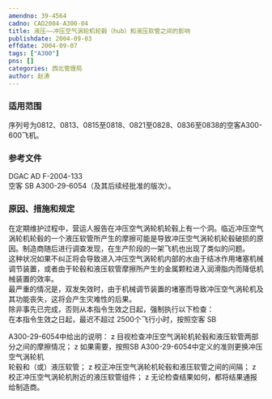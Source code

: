 ```yaml
---
amendno: 39-4564  
cadno: CAD2004-A300-04  
title: 液压——冲压空气涡轮机轮毂（hub）和液压软管之间的影响  
publishdate: 2004-09-03  
effdate: 2004-09-07  
tags: ["A300"]  
pns: []  
categories: 西北管理局  
author: 赵涛  
---
```

  
### 适用范围  
序列号为0812、0813、0815至0818、0821至0828、0836至0838的空客A300-600飞机。  
  
<!--more-->  
### 参考文件  
DGAC AD F-2004-133  
空客 SB A300-29-6054（及其后续经批准的版次）。  
  
### 原因、措施和规定  
在定期维护过程中，营运人报告在冲压空气涡轮机轮毂上有一个洞。临近冲压空气涡轮机轮毂的一个液压软管所产生的摩擦可能是导致冲压空气涡轮机轮毂破损的原因。制造商随后进行调查发现，在生产阶段的一架飞机也出现了类似的问题。  
这种状况如果不纠正将会导致进入冲压空气涡轮机内部的水由于结冰作用堵塞机械调节装置，或者由于轮毂和液压软管摩擦所产生的金属颗粒进入润滑脂内而降低机械装置的效率。  
最严重的情况是，双发失效时，由于机械调节装置的堵塞而导致冲压空气涡轮机及其功能丧失，这将会产生灾难性的后果。  
除非事先已完成，否则从本指令生效之日起，强制执行以下检查：  
在本指令生效之日起，最迟不超过 2500个飞行小时，按照空客 SB  
  
A300-29-6054中给出的说明： z 目视检查冲压空气涡轮机轮毂和液压软管两部分之间的摩擦情况； z 如果需要，按照SB A300-29-6054中定义的准则更换冲压空气涡轮机  
轮毂和（或）液压软管； z 校正冲压空气涡轮机轮毂和液压软管之间的间隔； z 校正冲压空气涡轮机附近的液压软管组件； z 无论检查结果如何，都将结果通报给制造商。  
